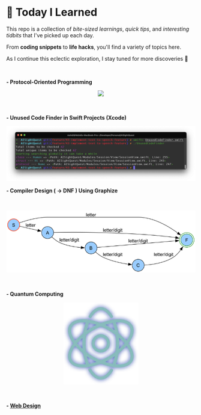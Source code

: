 # 📘 Today I Learned

This repo is a collection of *bite-sized learnings*, *quick tips*, and *interesting tidbits* that I've picked up each day. 

From **coding snippets** to **life hacks**, you'll find a variety of topics here.

As I continue this eclectic exploration, I stay tuned for more discoveries 🤯

&nbsp;&nbsp;

**- Protocol-Oriented Programming**

<p align="center"><img src="https://github.com/nsswifter/TodayILearned/blob/main/Swift/ProtocolOrientedProgramming/Protocol-Oriented%20Programming.playground/Pages/Introduction.xcplaygroundpage/Resources/Protocol-Oriented-Programming.png"/></p>

&nbsp;&nbsp;

**- Unused Code Finder in Swift Projects (Xcode)**

<p align="center"><img src="Swift/UnusedCodeFinder/UnusedCodeFinder.png"/></p>

**- Compiler Design ( -> DNF ) Using Graphize**

&nbsp;&nbsp;

<p align="center"><img src="CompilerDesign/University/HW1/hw1-task3-dfa.png"/></p>

&nbsp;&nbsp;


**- Quantum Computing**

<p align="center"><img src="QuantumComputing/qubit.png" width="200"/></p>

&nbsp;&nbsp;

**- [Web Design](https://github.com/nsswifter/TodayILearned/tree/main/WebDesign/University/LuxoPSDE-MailTemplate)**
